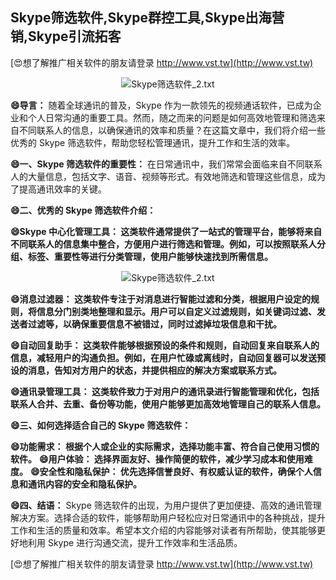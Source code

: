 ## **Skype筛选软件,Skype群控工具,Skype出海营销,Skype引流拓客**

[😍想了解推广相关软件的朋友请登录 http://www.vst.tw](http://www.vst.tw)

 <center><img src="https://vst.tw/MP4/tuiguang/png/6.png" alt="Skype筛选软件_2.txt"></center>

**😄导言：**
随着全球通讯的普及，Skype 作为一款领先的视频通话软件，已成为企业和个人日常沟通的重要工具。然而，随之而来的问题是如何高效地管理和筛选来自不同联系人的信息，以确保通讯的效率和质量？在这篇文章中，我们将介绍一些优秀的 Skype 筛选软件，帮助您轻松管理通讯，提升工作和生活的效率。

**😄一、Skype 筛选软件的重要性：**
在日常通讯中，我们常常会面临来自不同联系人的大量信息，包括文字、语音、视频等形式。有效地筛选和管理这些信息，成为了提高通讯效率的关键。

**😄二、优秀的 Skype 筛选软件介绍：**

**😄Skype 中心化管理工具： 这类软件通常提供了一站式的管理平台，能够将来自不同联系人的信息集中整合，方便用户进行筛选和管理。例如，可以按照联系人分组、标签、重要性等进行分类管理，使用户能够快速找到所需信息。**

 <center><img src="https://vst.tw/MP4/tuiguang/png/3.png" alt="Skype筛选软件_2.txt"></center>

**😄消息过滤器： 这类软件专注于对消息进行智能过滤和分类，根据用户设定的规则，将信息分门别类地整理和显示。用户可以自定义过滤规则，如关键词过滤、发送者过滤等，以确保重要信息不被错过，同时过滤掉垃圾信息和干扰。**

**😄自动回复助手： 这类软件能够根据预设的条件和规则，自动回复来自联系人的信息，减轻用户的沟通负担。例如，在用户忙碌或离线时，自动回复器可以发送预设的消息，告知对方用户的状态，并提供相应的解决方案或联系方式。**

**😄通讯录管理工具： 这类软件致力于对用户的通讯录进行智能管理和优化，包括联系人合并、去重、备份等功能，使用户能够更加高效地管理自己的联系人信息。**

**😄三、如何选择适合自己的 Skype 筛选软件：**

**😄功能需求： 根据个人或企业的实际需求，选择功能丰富、符合自己使用习惯的软件。**
**😄用户体验： 选择界面友好、操作简便的软件，减少学习成本和使用难度。**
**😄安全性和隐私保护： 优先选择信誉良好、有权威认证的软件，确保个人信息和通讯内容的安全和隐私保护。**

**😄四、结语：**
Skype 筛选软件的出现，为用户提供了更加便捷、高效的通讯管理解决方案。选择合适的软件，能够帮助用户轻松应对日常通讯中的各种挑战，提升工作和生活的质量和效率。希望本文介绍的内容能够对读者有所帮助，使其能够更好地利用 Skype 进行沟通交流，提升工作效率和生活品质。

[😍想了解推广相关软件的朋友请登录 http://www.vst.tw](http://www.vst.tw)



